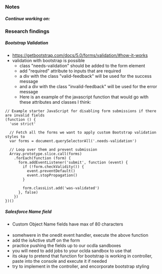 ### Notes
##### Continue working on:


### Research findings
##### Bootstrap Validation
* https://getbootstrap.com/docs/5.0/forms/validation/#how-it-works
* validation with bootstrap is possible
    * class "needs-validation" should be added to the form element
    * add "required" attribute to inputs that are required
    * a div with the class "valid-feedback" will be used for the success message
    * and a div with the class "invalid-feedback" will be used for the error message
    * Here is an example of the javascript function that would go with these attributes and classes I think:
```
// Example starter JavaScript for disabling form submissions if there are invalid fields
(function () {
  'use strict'

  // Fetch all the forms we want to apply custom Bootstrap validation styles to
  var forms = document.querySelectorAll('.needs-validation')

  // Loop over them and prevent submission
  Array.prototype.slice.call(forms)
    .forEach(function (form) {
      form.addEventListener('submit', function (event) {
        if (!form.checkValidity()) {
          event.preventDefault()
          event.stopPropagation()
        }

        form.classList.add('was-validated')
      }, false)
    })
})()
```
##### Salesforce Name field
* Custom Object Name fields have max of 80 characters





#### 
* somehwere in the onedit event handler, execute the above function
* add the isActive stuff on the form
* practice pushing the fields up to our ocdla sandboxes 
* you will need to add jobs to your oclda sandbox to use that
* its okay to pretend that function for bootstrap is working in controller, paste into the console and execute it if needed
* try to implement in the controller, and encorporate bootstrap styling